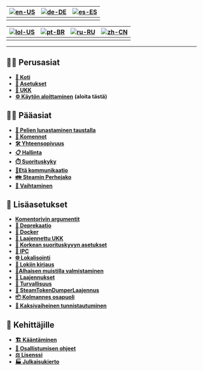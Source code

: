| [![en-US](https://raw.githubusercontent.com/hjnilsson/country-flags/master/png100px/us.png)](https://github.com/JustArchiNET/ArchiSteamFarm/wiki/Home) | [![de-DE](https://raw.githubusercontent.com/hjnilsson/country-flags/master/png100px/de.png)](https://github.com/JustArchiNET/ArchiSteamFarm/wiki/Home-de-DE) | [![es-ES](https://raw.githubusercontent.com/hjnilsson/country-flags/master/png100px/es.png)](https://github.com/JustArchiNET/ArchiSteamFarm/wiki/Home-es-ES) |
| ------------------------------------------------------------------------------------------------------------------------------------------------------ | ------------------------------------------------------------------------------------------------------------------------------------------------------------ | ------------------------------------------------------------------------------------------------------------------------------------------------------------ |
|                                                                                                                                                        |                                                                                                                                                              |                                                                                                                                                              |

| [![lol-US](https://raw.githubusercontent.com/JustArchiNET/ArchiSteamFarm/main/resources/lol-US.png)](https://github.com/JustArchiNET/ArchiSteamFarm/wiki/Home-lol-US) | [![pt-BR](https://raw.githubusercontent.com/hjnilsson/country-flags/master/png100px/br.png)](https://github.com/JustArchiNET/ArchiSteamFarm/wiki/Home-pt-BR) | [![ru-RU](https://raw.githubusercontent.com/hjnilsson/country-flags/master/png100px/ru.png)](https://github.com/JustArchiNET/ArchiSteamFarm/wiki/Home-ru-RU) | [![zh-CN](https://raw.githubusercontent.com/hjnilsson/country-flags/master/png100px/cn.png)](https://github.com/JustArchiNET/ArchiSteamFarm/wiki/Home-zh-CN) |
| --------------------------------------------------------------------------------------------------------------------------------------------------------------------- | ------------------------------------------------------------------------------------------------------------------------------------------------------------ | ------------------------------------------------------------------------------------------------------------------------------------------------------------ | ------------------------------------------------------------------------------------------------------------------------------------------------------------ |
|                                                                                                                                                                       |                                                                                                                                                              |                                                                                                                                                              |                                                                                                                                                              |

***

## 👨‍🏫 Perusasiat

* **[🏡 Koti](https://github.com/JustArchiNET/ArchiSteamFarm/wiki/Home)**
* **[🔧 Asetukset](https://github.com/JustArchiNET/ArchiSteamFarm/wiki/Configuration)**
* **[💬 UKK](https://github.com/JustArchiNET/ArchiSteamFarm/wiki/FAQ)**
* **[⚙️ Käytön aloittaminen](https://github.com/JustArchiNET/ArchiSteamFarm/wiki/Setting-up)** **(aloita tästä)**


## 👨‍🎓️ Pääasiat

* **[👥 Pelien lunastaminen taustalla](https://github.com/JustArchiNET/ArchiSteamFarm/wiki/Background-games-redeemer)**
* **[📢 Komennot](https://github.com/JustArchiNET/ArchiSteamFarm/wiki/Commands)**
* **[🛠️ Yhteensopivuus](https://github.com/JustArchiNET/ArchiSteamFarm/wiki/Compatibility)**
* **[📋 Hallinta](https://github.com/JustArchiNET/ArchiSteamFarm/wiki/Management)**
* **[⏱️ Suorituskyky](https://github.com/JustArchiNET/ArchiSteamFarm/wiki/Performance)**
* **[📡Etä kommunikaatio](https://github.com/JustArchiNET/ArchiSteamFarm/wiki/Remote-communication)**
* **[👪 Steamin Perhejako](https://github.com/JustArchiNET/ArchiSteamFarm/wiki/Steam-Family-Sharing)**
* **[🔄 Vaihtaminen](https://github.com/JustArchiNET/ArchiSteamFarm/wiki/Trading)**


## 🧙 Lisäasetukset

* **[Komentorivin argumentit](https://github.com/JustArchiNET/ArchiSteamFarm/wiki/Command-line-arguments)**
* **[🚧 Deprekaatio](https://github.com/JustArchiNET/ArchiSteamFarm/wiki/Deprecation)**
* **[🐳 Docker](https://github.com/JustArchiNET/ArchiSteamFarm/wiki/Docker)**
* **[🤔 Laajennettu UKK](https://github.com/JustArchiNET/ArchiSteamFarm/wiki/Extended-FAQ)**
* **[🚀 Korkean suorituskyvyn asetukset](https://github.com/JustArchiNET/ArchiSteamFarm/wiki/High-performance-setup)**
* **[🔗 IPC](https://github.com/JustArchiNET/ArchiSteamFarm/wiki/IPC)**
* **[🌐 Lokalisointi](https://github.com/JustArchiNET/ArchiSteamFarm/wiki/Localization)**
* **[📝 Lokiin kirjaus](https://github.com/JustArchiNET/ArchiSteamFarm/wiki/Logging)**
* **[💾Alhaisen muistilla valmistaminen](https://github.com/JustArchiNET/ArchiSteamFarm/wiki/Low-memory-setup)**
* **[🔌 Laajennukset](https://github.com/JustArchiNET/ArchiSteamFarm/wiki/Plugins)**
* **[🔐 Turvallisuus](https://github.com/JustArchiNET/ArchiSteamFarm/wiki/Security)**
* **[🧩 SteamTokenDumperLaajennus](https://github.com/JustArchiNET/ArchiSteamFarm/wiki/SteamTokenDumperPlugin)**
* **[📦 Kolmannes osapuoli](https://github.com/JustArchiNET/ArchiSteamFarm/wiki/Third-party)**
* **[📵 Kaksivaiheinen tunnistautuminen](https://github.com/JustArchiNET/ArchiSteamFarm/wiki/Two-factor-authentication)**


## 👷 Kehittäjille

* **[🏗️ Kääntäminen](https://github.com/JustArchiNET/ArchiSteamFarm/wiki/Compilation)**
* **[🤝 Osallistumisen ohjeet](https://github.com/JustArchiNET/ArchiSteamFarm/blob/main/.github/CONTRIBUTING.md)**
* **[⚖️ Lisenssi](https://github.com/JustArchiNET/ArchiSteamFarm/wiki/License)**
* **[🏭 Julkaisukierto](https://github.com/JustArchiNET/ArchiSteamFarm/wiki/Release-cycle)**